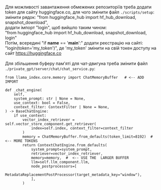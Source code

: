 Для можливості завантаження обмежених репозиторіїв треба додати token для сайту huggingface.co, для чого змінити файл `./scripts/setup`:<br />
змінити рядок: "from huggingface_hub import hf_hub_download, snapshot_download",<br />
додати імпорт "login", щоб вийшло таким чином:<br />
"from huggingface_hub import hf_hub_download, snapshot_download, login"<br />
Потім, всередині "if __name__ == '__main__':" додати реєстрацію на сайті:<br />
"login(token='my_token')", де 'my_token' змінити на свій токен доступу на сайт https://huggingface.co<br /><br />
Для збільшення буферу пам'яті для чат-двигуна треба змінити файл `./private_gpt/server/chat/chat_service.py`:

    from llama_index.core.memory import ChatMemoryBuffer   # <-- ADD IMPORT

    def _chat_engine(
        self,
        system_prompt: str | None = None,
        use_context: bool = False,
        context_filter: ContextFilter | None = None,
    ) -> BaseChatEngine:
        if use_context:
            vector_index_retriever = self.vector_store_component.get_retriever(
                index=self.index, context_filter=context_filter
            )
            memory = ChatMemoryBuffer.from_defaults(token_limit=8192)  # <-- MORE TOKENS
            return ContextChatEngine.from_defaults(
                system_prompt=system_prompt,
                retriever=vector_index_retriever,
                memory=memory,  #  <-- USE THE  LARGER BUFFER
                llm=self.llm_component.llm,
                node_postprocessors=[
                    MetadataReplacementPostProcessor(target_metadata_key="window"),
                ],
            )
